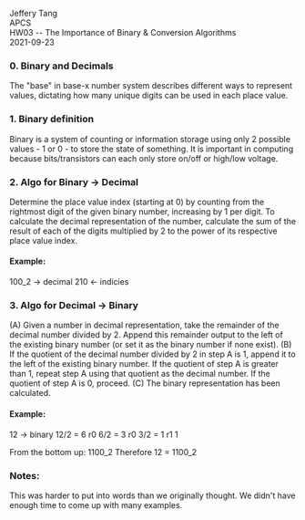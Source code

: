 Jeffery Tang  
APCS  
HW03 -- The Importance of Binary & Conversion Algorithms  
2021-09-23  

### 0. Binary and Decimals
The "base" in base-x number system describes different ways to represent values, dictating how many unique digits can be used in each place value.

### 1. Binary definition
Binary is a system of counting or information storage using only 2 possible values - 1 or 0 - to store the state of something. It is important in computing because bits/transistors can each only store on/off or high/low voltage.

### 2. Algo for Binary -> Decimal
Determine the place value index (starting at 0) by counting from the rightmost digit of the given binary number, increasing by 1 per digit.
To calculate the decimal representation of the number, calculate the sum of the result of each of the digits multiplied by 2 to the power of its respective place value index.

#### Example:
100\_2 -> decimal
210 <- indicies

### 3. Algo for Decimal -> Binary
(A) Given a number in decimal representation, take the remainder of the decimal number divided by 2. Append this remainder output to the left of the existing binary number (or set it as the binary number if none exist).
(B) If the quotient of the decimal number divided by 2 in step A is 1, append it to the left of the existing binary number. If the quotient of step A is greater than 1, repeat step A using that quotient as the decimal number. If the quotient of step A is 0, proceed.
(C) The binary representation has been calculated.

#### Example:
12 -> binary
12/2 = 6 r0
6/2  = 3 r0
3/2  = 1 r1
          1

From the bottom up: 1100\_2
Therefore 12 = 1100\_2

### Notes:
This was harder to put into words than we originally thought. We didn't have enough time to come up with many examples.

